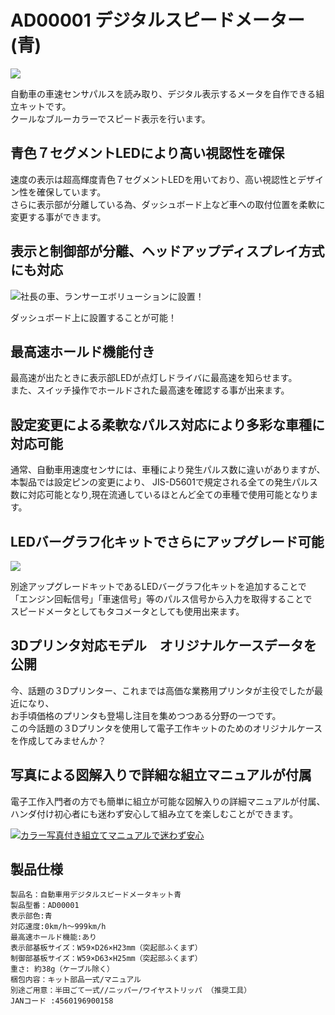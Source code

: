 # AD00001 デジタルスピードメーター(青)  

![](https://bit-trade-one.co.jp/wp/wp-content/uploads/2014/04/aca30759e3116cac0215f597f431818a.png)  

自動車の車速センサパルスを読み取り、デジタル表示するメータを自作できる組立キットです。  
クールなブルーカラーでスピード表示を行います。  

## 青色７セグメントLEDにより高い視認性を確保  

速度の表示は超高輝度青色７セグメントLEDを用いており、高い視認性とデザイン性を確保しています。  
さらに表示部が分離している為、ダッシュボード上など車への取付位置を柔軟に変更する事ができます。  

## 表示と制御部が分離、ヘッドアップディスプレイ方式にも対応  

![](https://bit-trade-one.co.jp/wp/wp-content/uploads/2014/04/4e46ef73b017b06c979f146335ae3d3f.png "社長の車、ランサーエボリューションに設置！")  

ダッシュボード上に設置することが可能！  

## 最高速ホールド機能付き  

最高速が出たときに表示部LEDが点灯しドライバに最高速を知らせます。  
また、スイッチ操作でホールドされた最高速を確認する事が出来ます。  

## 設定変更による柔軟なパルス対応により多彩な車種に対応可能  

通常、自動車用速度センサには、車種により発生パルス数に違いがありますが、本製品では設定ピンの変更により、 
JIS-D5601で規定される全ての発生パルス数に対応可能となり,現在流通しているほとんど全ての車種で使用可能となります。  

## LEDバーグラフ化キットでさらにアップグレード可能  

![](https://bit-trade-one.co.jp/wp/wp-content/uploads/2014/04/34ad19d28c2dde19c3b90756360a654f.png)  

別途アップグレードキットであるLEDバーグラフ化キットを追加することで  
「エンジン回転信号」「車速信号」等のパルス信号から入力を取得することで  
スピードメータとしてもタコメータとしても使用出来ます。  

## 3Dプリンタ対応モデル　オリジナルケースデータを公開  

今、話題の３Dプリンター、これまでは高価な業務用プリンタが主役でしたが最近になり、  
お手頃価格のプリンタも登場し注目を集めつつある分野の一つです。  
この今話題の３Dプリンタを使用して電子工作キットのためのオリジナルケースを作成してみませんか？  

## 写真による図解入りで詳細な組立マニュアルが付属

電子工作入門者の方でも簡単に組立が可能な図解入りの詳細マニュアルが付属、  
ハンダ付け初心者にも迷わず安心して組み立てを楽しむことができます。  

[![](https://bit-trade-one.co.jp/wp/wp-content/uploads/2014/03/WP-PDF-Preview02-DSM_R.png "カラー写真付き組立てマニュアルで迷わず安心")](https://github.com/bit-trade-one/AD00001-Digital-Speed-Meter-Blue/raw/master/Manual/Manual_DSMblue.pdf)  

## 製品仕様

    製品名：自動車用デジタルスピードメータキット青  
    製品型番：AD00001  
    表示部色:青  
    対応速度:0km/h～999km/h  
    最高速ホールド機能:あり  
    表示部基板サイズ：W59×D26×H23mm（突起部ふくまず）  
    制御部基板サイズ：W59×D63×H25mm（突起部ふくまず）  
    重さ: 約38g（ケーブル除く）  
    梱包内容：キット部品一式/マニュアル  
    別途ご用意：半田ごて一式//ニッパー/ワイヤストリッパ （推奨工具）  
    JANコード :4560196900158  
